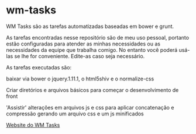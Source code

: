 wm-tasks
===========

WM Tasks são as tarefas automatizadas baseadas em bower e grunt.

As tarefas encontradas nesse repositório são de meu uso pessoal, portanto estão configuradas para atender as minhas necessidades ou as necessidades da equipe que trabalha comigo. No entanto você poderá usá-las se lhe for conveniente. Edite-as caso seja necessário.

As tarefas executadas são:

baixar via bower o jquery.1.11.1, o html5shiv e o normalize-css

Criar diretórios e arquivos básicos para começar o desenvolvimento de front

'Assistir' alterações em arquivos js e css para aplicar concatenação e compressão gerando um arquivo css e um js minificados

[Website do WM Tasks](http://welisonmenezes.com.br/extras/plugins/grunt/wm-tasks/)